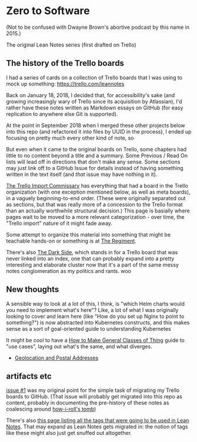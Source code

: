# Zero to Software

(Not to be confused with Dwayne Brown's abortive podcast by this name in 2015.)

The original Lean Notes series (first drafted on Trello)

## The history of the Trello boards

I had a series of cards on a collection of Trello boards that I was using to mock up something: https://trello.com/leannotes

Back on January 18, 2018, I decided that, for accessibility's sake (and growing increasingly wary of Trello since its acquisition by Atlassian), I'd rather have these notes written as Markdown essays on GitHub (for easy replication to anywhere else Git is supported).

At the point in September 2018 when I merged these other projects below into this repo (and refactored it into files by UUID in the process), I ended up focusing on pretty much every other kind of note, so

But even when it came to the original boards on Trello, some chapters had little to no content beyond a title and a summary. Some Previous / Read On lists will lead off in directions that don't make any sense. Some sections may just link off to a GitHub Issue for details instead of having something written in the text itself (and *that* issue may have nothing in it).

[The Trello Import Commissary](c8c4173e-e0ca-4218-a33a-e5b0ae48e9ef.md) has everything that had a board in the Trello organization (with one exception mentioned below, as well as meta boards), in a vaguely beginning-to-end order. (These were originally separated out as sections, but that was really more of a concession to the Trello format than an actually worthwhile structural decision.) This page is basially where pages wait to be moved to a more relevant categorization - over time, the "Trello import" nature of it might fade away.

Some attempt to organize this material into something that might be teachable hands-on or something is at [The Regiment](ac01173b-4650-4609-aa84-0ded42714396.md).

There's also [The Dark Side][], which stands in for a Trello board that was never linked into an index, one that can probably expand into a pretty interesting and elaborate cluster now that it's a part of the same messy notes conglomeration as my politics and rants. woo

[The Dark Side]: 63e8cc20-12e4-448b-97c2-30b16d9e6374.md

## New thoughts

A sensible way to look at a lot of this, I think, is "which Helm charts would you need to implement what's here"? Like, a lot of what I was originally looking to cover and learn here (like "How do you set up Nginx to point to something?") is now abstracted into Kubernetes constructs, and this makes sense as a sort of goal-oriented guide to understanding Kubernetes

It might be cool to have a [How to Make General Classes of Thing](0099d0f5-fb87-4ca9-ad0d-09ded837ec22.md) guide to "use cases", laying out what's the same, and what diverges.

- [Geolocation and Postal Addresses](d6275afb-9e9f-47a3-9a8a-338ddf870ccd.md)

## artifacts etc

[issue #1](https://github.com/stuartpb/leannotes/issues/1) was my original point for the simple task of migrating my Trello boards to GitHub. (That issue will probably get migrated into this repo as content, probably in documenting the pre-history of these notes as coalescing around [how-i-roll's tomb](bbeba5e6-b56a-4a1d-9547-8241311e7cf2.md))

There's also [this page listing all the tags that were going to be used in Lean Notes][Tag readme]. That may expand as Lean Notes gets migrated in: the notion of tags like these might also just get snuffed out altogether.

[Tag readme]: ced13582-8e1a-4b38-9469-896206590dfb.md
